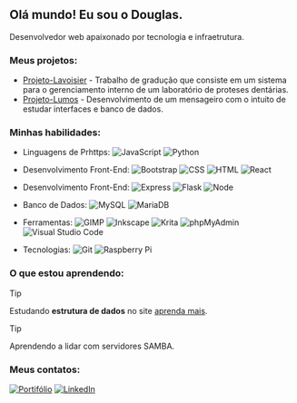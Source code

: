 ## Olá mundo! Eu sou o Douglas.

Desenvolvedor web apaixonado por tecnologia e infraetrutura.

### Meus projetos:
* [Projeto-Lavoisier](https://www.github.com/dhdc-21/projeto-lavoisier) - Trabalho de gradução que consiste em um sistema para o gerenciamento interno de um laboratório de proteses dentárias.
* [Projeto-Lumos](https://www.github.com/dhdc-21/projeto-lumos) - Desenvolvimento de um mensageiro com o intuito de estudar interfaces e banco de dados.

### Minhas habilidades:

* Linguagens de Prhttps:
![JavaScript](https://img.shields.io/badge/JavaScript-F7DF1E?style=for-the-badge&logo=javascript&logoColor=black)
![Python](https://img.shields.io/badge/Python-3776AB?style=for-the-badge&logo=python&logoColor=white)

* Desenvolvimento Front-End:
![Bootstrap](https://img.shields.io/badge/Bootstrap-563D7C?style=for-the-badge&logo=bootstrap&logoColor=white)
![CSS](https://img.shields.io/badge/CSS3-1572B6?style=for-the-badge&logo=css3&logoColor=white)
![HTML](https://img.shields.io/badge/HTML5-E34F26?style=for-the-badge&logo=html5&logoColor=white)
![React](https://img.shields.io/badge/React-20232A?style=for-the-badge&logo=react&logoColor=61DAFB)

* Desenvolvimento Front-End:
![Express](https://img.shields.io/badge/Express.js-404D59?style=for-the-badge)
![Flask](https://img.shields.io/badge/Flask-000000?style=for-the-badge&logo=flask&logoColor=white)
![Node](https://img.shields.io/badge/Node.js-43853D?style=for-the-badge&logo=node.js&logoColor=white)

* Banco de Dados:
![MySQL](https://img.shields.io/badge/MySQL-00000F?style=for-the-badge&logo=mysql&logoColor=white)
![MariaDB](https://img.shields.io/badge/MariaDB-003545?style=for-the-badge&logo=mariadb&logoColor=white)
<!-- ![SQL]() -->

* Ferramentas:
![GIMP](https://img.shields.io/badge/gimp-5C5543?style=for-the-badge&logo=gimp&logoColor=white)
![Inkscape](https://img.shields.io/badge/Inkscape-000000?style=for-the-badge&logo=Inkscape&logoColor=white)
![Krita](https://img.shields.io/badge/Krita-203759?style=for-the-badge&logo=krita&logoColor=EEF37B)
![phpMyAdmin](https://img.shields.io/badge/PHP-777BB4?style=for-the-badge&logo=php&logoColor=white)
![Visual Studio Code](https://img.shields.io/badge/Visual_Studio_Code-0078D4?style=for-the-badge&logo=visual%20studio%20code&logoColor=white)

* Tecnologias:
![Git](https://img.shields.io/badge/git-%23F05033.svg?style=for-the-badge&logo=git&logoColor=white)
![Raspberry Pi](https://img.shields.io/badge/Raspberry%20Pi-A22846?style=for-the-badge&logo=Raspberry%20Pi&logoColor=white)
  

### O que estou aprendendo:
> [!TIP]
> Estudando **estrutura de dados** no site [aprenda mais](https://aprendamais.mec.gov.br/).

> [!TIP]
> Aprendendo a lidar com servidores SAMBA.

### Meus contatos:
[![Portifólio](https://img.shields.io/website-up-down-green-red/http/monip.org.svg)](https://dhdc-21.github.io/portifolio)
[![LinkedIn](https://img.shields.io/badge/LinkedIn-%230077B5.svg?logo=linkedin&logoColor=white)](https://linkedin.com/in/dhdc) 
